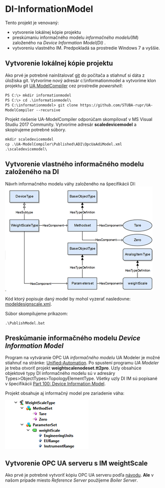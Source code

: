 # DI-InformationModel
Tento projekt je venovaný:
- vytvorenie lokálnej kópie projektu 
- preskúmaniu informačného modelu  _informačného modelu_(IM) založeného na _Device Information Model(DI)_ .
- vytvoreniu vlastného IM.
Predpokladá sa prostredie Windows 7 a vyššie.

## Vytvorenie lokálnej kópie projektu 
Ako prvé je potrebné nainštalovať [git](https://www.develves.net/blogs/asd/articles/using-git-with-powershell-on-windows-10/) do počítača a stiahnuť si dáta z úložiska git. 
Vytvoríme nový adresár c:\informationmodel a vytvoríme klon projektu git [UA ModelCompiler](https://github.com/STUBA-rupr/UA-ModelCompiler) cez prostredie _powershell_:
```
PS C:\> mkdir informationmodel
PS C:\> cd .\informationmodel\
PS C:\informationmodel> git clone https://github.com/STUBA-rupr/UA-ModelCompiler --recursive
```
Projekt riešenie UA-ModelCompiler odporúčam skompilovať v MS Visual Studiu 2017 Community.
Vytvoríme adresár **scaledevicemodel** a skopírujeme potrebné súbory.

```
mkdir scaledevicemodel
cp .\UA-ModelCompiler\Published\ADI\OpcUaAdiModel.xml .\scaledevicemodel\
```

## Vytvorenie vlastného informačného modelu založeného na DI
Návrh informačného modelu váhy založeného na špecifikácii DI: 
![Screenshot](weightScaleIM.png)

Kód ktorý popisuje daný model by mohol vyzerať nasledovne: [modeldesignscale.xml](Published/master/WS/modeldesignscale.xml).

Súbor skompilujeme príkazom:
```
.\PublishModel.bat
```

## Preskúmanie informačného modelu _Device Information Model_
Program na vytváranie OPC UA _informačného modelu_ UA Modeler je možné stiahnuť na stránke: [Unified-Automation](https://www.unified-automation.com/products/development-tools/uamodeler.html).
Po spustení programu _UA Modeler_ je treba otvoriť projekt **weightscalenodeset.tt2pro**. Uzly obsahúce objektové typy DI informačného modelu sú v adresáry Types>ObjectTypes>TopologyElementType. Všetky uzly DI IM sú popísané v špecifikácii [Part 100: Device Information Model](https://opcfoundation.org/developer-tools/specifications-unified-architecture/part-100-device-information-model/). 

Projekt obsahuje aj informačný model pre zariadenie váha:

 ![Screenshot](UAModeler-weightScale.PNG)

## Vytvorenie OPC UA serveru s IM weightScale
Ako prvé je potrebné vytvoriť kópiu OPC UA serveru podľa [návodu](http://opcfoundation.github.io/UA-.NETStandard/help/server_development.htm). **Ale** v našom prípade miesto _Reference Server_ použijeme _Boiler Server_.

